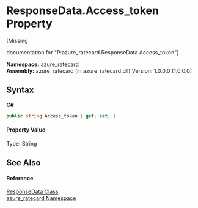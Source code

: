 # ResponseData.Access_token Property 
 

\[Missing <summary> documentation for "P:azure_ratecard.ResponseData.Access_token"\]

**Namespace:**&nbsp;<a href="N_azure_ratecard.md">azure_ratecard</a><br />**Assembly:**&nbsp;azure_ratecard (in azure_ratecard.dll) Version: 1.0.0.0 (1.0.0.0)

## Syntax

**C#**<br />
``` C#
public string Access_token { get; set; }
```


#### Property Value
Type: String

## See Also


#### Reference
<a href="T_azure_ratecard_ResponseData.md">ResponseData Class</a><br /><a href="N_azure_ratecard.md">azure_ratecard Namespace</a><br />